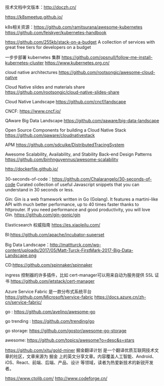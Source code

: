 技术文档中文版本：http://doczh.cn/

https://k8smeetup.github.io/

k8s相关资源：https://github.com/ramitsurana/awesome-kubernetes  https://github.com/feiskyer/kubernetes-handbook


https://github.com/255kb/stack-on-a-budget A collection of services with great free tiers for developers on a budget


一步步部署 kubernetes 集群 https://github.com/opsnull/follow-me-install-kubernetes-cluster  https://www.kubernetes.org.cn/

cloud native architectures https://github.com/rootsongjc/awesome-cloud-native

Cloud Native slides and materials share https://github.com/rootsongjc/cloud-native-slides-share 

Cloud Native Landscape https://github.com/cncf/landscape

CNCF: https://www.cncf.io/

QAware Big Data Landscape https://github.com/qaware/big-data-landscape

Open Source Components for building a Cloud Native Stack  https://github.com/qaware/cloudnativestack

APM https://github.com/sdcuike/DistributedTracingSystem

Awesome Scalability, Availability, and Stability Back-end Design Patterns https://github.com/binhnguyennus/awesome-scalability

http://dockerfile.github.io/

30-seconds-of-code：https://github.com/Chalarangelo/30-seconds-of-code 
Curated collection of useful Javascript snippets that you can understand in 30 seconds or less. 

Gin: Gin is a web framework written in Go (Golang). It features a martini-like API with much better performance, up to 40 times faster thanks to httprouter. If you need performance and good productivity, you will love Gin.
https://github.com/gin-gonic/gin

Elasticsearch 权威指南 https://es.xiaoleilu.com/

BI:https://github.com/apache/incubator-superset

Big Data Landscape：http://mattturck.com/wp-content/uploads/2017/05/Matt-Turck-FirstMark-2017-Big-Data-Landscape.png

CD:https://github.com/spinnaker/spinnaker

ingress 控制器的许多插件，比如 cert-manager可以用来自动为服务提供 SSL 证书 https://github.com/jetstack/cert-manager

Azure Service Fabric 是一款分布式系统平台 https://github.com/Microsoft/service-fabric https://docs.azure.cn/zh-cn/service-fabric/

go : https://github.com/avelino/awesome-go

go trending : https://github.com/trending/go

go storage: https://github.com/gostor/awesome-go-storage

awesome: https://github.com/topics/awesome?o=desc&s=stars

https://github.com/xitu/gold-miner 掘金翻译计划 是一个翻译优质互联网技术文章的社区，文章来源为 掘金 上的英文分享文章。内容覆盖人工智能、Android、iOS、React、前端、后端、产品、设计 等领域，读者为热爱新技术的新锐开发者。

https://www.ctolib.com/
http://www.codeforge.cn/
